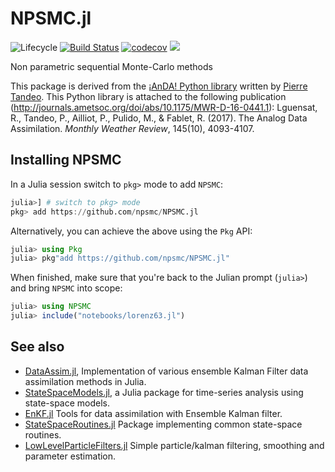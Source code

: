 # NPSMC.jl

![Lifecycle](https://img.shields.io/badge/lifecycle-experimental-orange.svg)<!--
![Lifecycle](https://img.shields.io/badge/lifecycle-maturing-blue.svg)
![Lifecycle](https://img.shields.io/badge/lifecycle-stable-green.svg)
![Lifecycle](https://img.shields.io/badge/lifecycle-retired-orange.svg)
![Lifecycle](https://img.shields.io/badge/lifecycle-archived-red.svg)
![Lifecycle](https://img.shields.io/badge/lifecycle-dormant-blue.svg) -->
[![Build Status](https://travis-ci.org/npsmc/NPSMC.jl.svg?branch=master)](https://travis-ci.org/npsmc/NPSMC.jl)
[![codecov](https://codecov.io/gh/npsmc/NPSMC.jl/branch/master/graph/badge.svg)](https://codecov.io/gh/npsmc/NPSMC.jl)
[![](https://img.shields.io/badge/docs-dev-blue.svg)](https://npsmc.github.io/NPSMC.jl/dev)

Non parametric sequential Monte-Carlo methods


This package is derived from the [¡AnDA! Python library](https://github.com/ptandeo/anda) 
written by [Pierre Tandeo](pierre.tandeo@imt-atlantique.fr).  This Python library is attached to
the following publication
(http://journals.ametsoc.org/doi/abs/10.1175/MWR-D-16-0441.1): Lguensat, R.,
Tandeo, P., Ailliot, P., Pulido, M., & Fablet, R. (2017). The Analog Data
Assimilation. *Monthly Weather Review*, 145(10), 4093-4107.

## Installing NPSMC

In a Julia session switch to `pkg>` mode to add `NPSMC`:

```julia
julia>] # switch to pkg> mode
pkg> add https://github.com/npsmc/NPSMC.jl
```

Alternatively, you can achieve the above using the `Pkg` API:

```julia
julia> using Pkg
julia> pkg"add https://github.com/npsmc/NPSMC.jl"
```

When finished, make sure that you're back to the Julian prompt (`julia>`)
and bring `NPSMC` into scope:

```julia
julia> using NPSMC
julia> include("notebooks/lorenz63.jl")
```

## See also

 - [DataAssim.jl](https://github.com/Alexander-Barth/DataAssim.jl), Implementation of various ensemble Kalman Filter data assimilation methods in Julia.
 - [StateSpaceModels.jl](https://github.com/LAMPSPUC/StateSpaceModels.jl), a Julia package for time-series analysis using state-space models.
- [EnKF.jl](https://github.com/mleprovost/EnKF.jl) Tools for data assimilation with Ensemble Kalman filter.
- [StateSpaceRoutines.jl](https://github.com/FRBNY-DSGE/StateSpaceRoutines.jl) Package implementing common state-space routines.
- [LowLevelParticleFilters.jl](https://github.com/baggepinnen/LowLevelParticleFilters.jl) Simple particle/kalman filtering, smoothing and parameter estimation.
